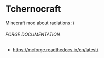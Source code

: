 # Tchernocraft
Minecraft mod about radiations :)

###### FORGE DOCUMENTATION 
- https://mcforge.readthedocs.io/en/latest/
